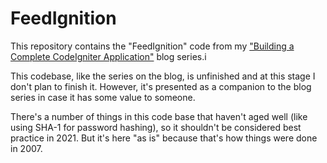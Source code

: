 # FeedIgnition

This repository contains the "FeedIgnition" code from my ["Building a Complete CodeIgniter Application"](https://www.jimohalloran.com/blog/building-a-complete-codeigniter-application/)  blog series.i

This codebase, like the series on the blog, is unfinished and at this stage I don't plan to finish it. However, it's presented as a companion to the blog series in case it has some value to someone.

There's a number of things in this code base that haven't aged well (like using SHA-1 for password hashing), so it shouldn't be considered best practice in 2021.  But it's here "as is" because that's how things were done in 2007.
